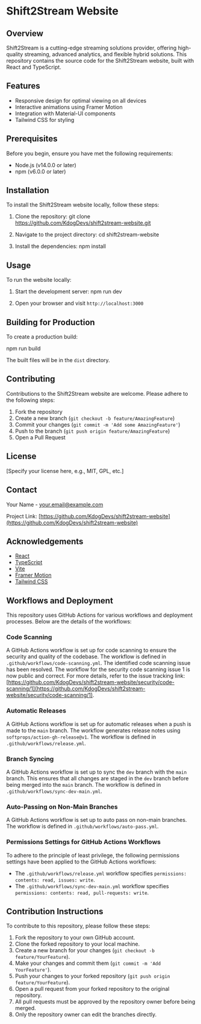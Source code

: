 # Shift2Stream Website

## Overview

Shift2Stream is a cutting-edge streaming solutions provider, offering high-quality streaming, advanced analytics, and flexible hybrid solutions. This repository contains the source code for the Shift2Stream website, built with React and TypeScript.

## Features

- Responsive design for optimal viewing on all devices
- Interactive animations using Framer Motion
- Integration with Material-UI components
- Tailwind CSS for styling

## Prerequisites

Before you begin, ensure you have met the following requirements:

- Node.js (v14.0.0 or later)
- npm (v6.0.0 or later)

## Installation

To install the Shift2Stream website locally, follow these steps:

1. Clone the repository:
git clone https://github.com/KdogDevs/shift2stream-website.git


2. Navigate to the project directory:
cd shift2stream-website


3. Install the dependencies:
npm install


## Usage

To run the website locally:

1. Start the development server:
npm run dev


2. Open your browser and visit `http://localhost:3000`

## Building for Production

To create a production build:

npm run build


The built files will be in the `dist` directory.

## Contributing

Contributions to the Shift2Stream website are welcome. Please adhere to the following steps:

1. Fork the repository
2. Create a new branch (`git checkout -b feature/AmazingFeature`)
3. Commit your changes (`git commit -m 'Add some AmazingFeature'`)
4. Push to the branch (`git push origin feature/AmazingFeature`)
5. Open a Pull Request

## License

[Specify your license here, e.g., MIT, GPL, etc.]

## Contact

Your Name - your.email@example.com

Project Link: [https://github.com/KdogDevs/shift2stream-website](https://github.com/KdogDevs/shift2stream-website)

## Acknowledgements

- [React](https://reactjs.org/)
- [TypeScript](https://www.typescriptlang.org/)
- [Vite](https://vitejs.dev/)
- [Framer Motion](https://www.framer.com/motion/)
- [Tailwind CSS](https://tailwindcss.com/)

## Workflows and Deployment

This repository uses GitHub Actions for various workflows and deployment processes. Below are the details of the workflows:

### Code Scanning

A GitHub Actions workflow is set up for code scanning to ensure the security and quality of the codebase. The workflow is defined in `.github/workflows/code-scanning.yml`. The identified code scanning issue has been resolved. The workflow for the security code scanning issue 1 is now public and correct. For more details, refer to the issue tracking link: [https://github.com/KdogDevs/shift2stream-website/security/code-scanning/1](https://github.com/KdogDevs/shift2stream-website/security/code-scanning/1).

### Automatic Releases

A GitHub Actions workflow is set up for automatic releases when a push is made to the `main` branch. The workflow generates release notes using `softprops/action-gh-release@v1`. The workflow is defined in `.github/workflows/release.yml`.

### Branch Syncing

A GitHub Actions workflow is set up to sync the `dev` branch with the `main` branch. This ensures that all changes are staged in the `dev` branch before being merged into the `main` branch. The workflow is defined in `.github/workflows/sync-dev-main.yml`.

### Auto-Passing on Non-Main Branches

A GitHub Actions workflow is set up to auto pass on non-main branches. The workflow is defined in `.github/workflows/auto-pass.yml`.

### Permissions Settings for GitHub Actions Workflows

To adhere to the principle of least privilege, the following permissions settings have been applied to the GitHub Actions workflows:

- The `.github/workflows/release.yml` workflow specifies `permissions: contents: read, issues: write`.
- The `.github/workflows/sync-dev-main.yml` workflow specifies `permissions: contents: read, pull-requests: write`.

## Contribution Instructions

To contribute to this repository, please follow these steps:

1. Fork the repository to your own GitHub account.
2. Clone the forked repository to your local machine.
3. Create a new branch for your changes (`git checkout -b feature/YourFeature`).
4. Make your changes and commit them (`git commit -m 'Add YourFeature'`).
5. Push your changes to your forked repository (`git push origin feature/YourFeature`).
6. Open a pull request from your forked repository to the original repository.
7. All pull requests must be approved by the repository owner before being merged.
8. Only the repository owner can edit the branches directly.


